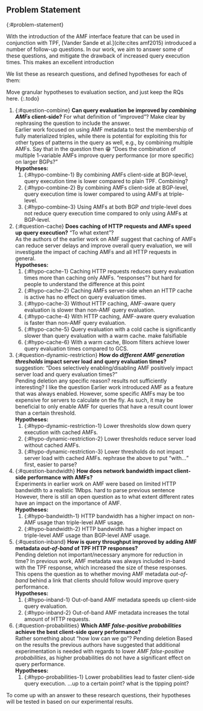 ## Problem Statement
{:#problem-statement}

With the introduction of the AMF interface feature 
that can be used in conjunction with TPF,
[Vander Sande et al.](cite:cites amf2015) introduced a number of follow-up questions.
In our work, we aim to answer some of these questions,
and mitigate the drawback of increased query execution times.
<span class="remark" data-author="RV">This makes an excellent introduction</span>

We list these as research questions, and defined hypotheses for each of them:

Move granular hypotheses to evaluation section, and just keep the RQs here.
{:.todo}

1. {:#question-combine}
    **Can query evaluation be improved by _combining AMFs_ client-side?**
    <span class="comment" data-author="RV">For what definition of <q>improved</q>? Make clear by rephrasing the question to include the answer.</span>
    <br />
    Earlier work focused on using AMF metadata to test the membership of fully materialized triples,
    while there is potential for exploiting this for other types of patterns in the query as well,
    e.g., by combining multiple AMFs.
    <span class="comment" data-author="RV">Say that in the question then 😁 <q>Does the combination of multiple 1-variable AMFs improve query performance (or more specific) on larger BGPs?</q></span>
    <br />
    **Hypotheses:**
    1. {:#hypo-combine-1} By combining AMFs client-side at BGP-level, query execution time is lower compared to plain TPF.
    <span class="comment" data-author="RV">Combining?</span>
    2. {:#hypo-combine-2} By combining AMFs client-side at BGP-level, query execution time is lower compared to using AMFs at triple-level.
    3. {:#hypo-combine-3} Using AMFs at both BGP _and_ triple-level does not reduce query execution time compared to only using AMFs at BGP-level.
2. {:#question-cache}
    **Does caching of HTTP requests and AMFs speed up query execution?**
    <span class="comment" data-author="RV"><q>To what extent</q>?</span>
    <br />
    As the authors of the earlier work on AMF suggest that caching of AMFs
    can reduce server delays and improve overall query evaluation,
    we will investigate the impact of caching AMFs and all HTTP requests in general.
    <br />
    **Hypotheses:**
    1. {:#hypo-cache-1} Caching HTTP requests reduces query evaluation times more than caching only AMFs.
    <span class="comment" data-author="RV"><q>responses</q>? but hard for people to understand the difference at this point</span>
    2. {:#hypo-cache-2} Caching AMFs server-side when an HTTP cache is active has no effect on query evaluation times.
    3. {:#hypo-cache-3} Without HTTP caching, AMF-aware query evaluation is slower than non-AMF query evaluation.
    4. {:#hypo-cache-4} With HTTP caching, AMF-aware query evaluation is faster than non-AMF query evaluation.
    5. {:#hypo-cache-5} Query evaluation with a cold cache is significantly slower than query evaluation with a warm cache.
    <span class="comment" data-author="RV">make falsifiable</span>
    6. {:#hypo-cache-6} With a warm cache, Bloom filters achieve lower query evaluation times compared to GCS.
3. {:#question-dynamic-restriction}
    **How do _different AMF generation thresholds_ impact server load and query evaluation times?**
    <span class="comment" data-author="RV">suggestion: <q>Does selectively enabling/disabling AMF positively impact server load and query evaluation times?</q></span>
    <br />
    <span class="comment" data-author="RT">Pending deletion</span>
    <span class="comment" data-author="RV">any specific reason? results not sufficiently interesting? I like the question</span>
    Earlier work introduced AMF as a feature that was always enabled.
    However, some specific AMFs may be too expensive for servers to calculate on the fly.
    As such, it may be beneficial to only enable AMF for queries
    that have a result count lower than a certain threshold.
    <br />
    **Hypotheses:**
    1. {:#hypo-dynamic-restriction-1} Lower thresholds slow down query execution with cached AMFs.
    2. {:#hypo-dynamic-restriction-2} Lower thresholds reduce server load without cached AMFs.
    3. {:#hypo-dynamic-restriction-3} Lower thresholds do not impact server load with cached AMFs.
    <span class="comment" data-author="RV">rephrase the above to put <q>with…</q> first, easier to parse?</span>
4. {:#question-bandwidth}
    **How does network bandwidth impact client-side performance with AMFs?**
    <br />
    Experiments in earlier work on AMF were based on limited HTTP bandwidth to a realistic 1Mbps.
    <span class="comment" data-author="RV">hard to parse previous sentence</span>
    However, there is still an open question as to what extent different rates have an impact on the importance of AMF.
    <br />
    **Hypotheses:**
    1. {:#hypo-bandwidth-1} HTTP bandwidth has a higher impact on non-AMF usage than triple-level AMF usage.
    2. {:#hypo-bandwidth-2} HTTP bandwidth has a higher impact on triple-level AMF usage than BGP-level AMF usage.
5. {:#question-inband}
    **How is query throughput improved by adding AMF metadata _out-of-band_ of TPF HTTP responses?**
    <br />
    <span class="comment" data-author="RT">Pending deletion</span>
    <span class="comment" data-author="RV">not important/necessary anymore for reduction in time?</span>
    In previous work, AMF metadata was always included in-band with the TPF response,
    which increased the size of these responses.
    This opens the question as to whether moving AMF metadata _out-of-band_
    behind a link that clients should follow would improve query performance.
    <br />
    **Hypotheses:**
    1. {:#hypo-inband-1} Out-of-band AMF metadata speeds up client-side query evaluation.
    2. {:#hypo-inband-2} Out-of-band AMF metadata increases the total amount of HTTP requests.
6. {:#question-probabilities}
    **Which AMF _false-positive probabilities_ achieve the best client-side query performance?**
    <br />
    <span class="comment" data-author="RV">Rather something about <q>how low can we go</q>?</span>
    <span class="comment" data-author="RT">Pending deletion</span>
    Based on the results the previous authors have suggested that additional experimentation is needed with regards
    to lower _AMF false-positive probabilities_, as higher probabilities do not have a significant effect on query performance.
    <br />
    **Hypotheses:**
    1. {:#hypo-probabilities-1} Lower probabilities lead to faster client-side query execution.
    <span class="comment" data-author="RV">…up to a certain point? what is the tipping point?</span>

To come up with an answer to these research questions,
their hypotheses will be tested in [](#evaluation) based on our experimental results.
